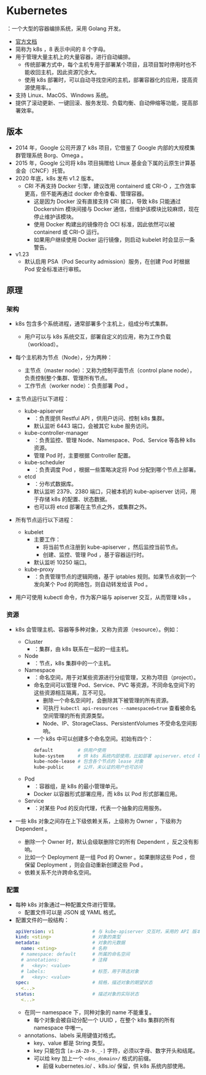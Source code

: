 # Kubernetes

：一个大型的容器编排系统，采用 Golang 开发。
- [官方文档](https://kubernetes.io/docs)
- 简称为 k8s ，8 表示中间的 8 个字母。
- 用于管理大量主机上的大量容器，进行自动编排。
  - 传统部署方式中，每个主机专用于部署某个项目，且项目暂时停用时也不能收回主机，因此资源冗余大。
  - 使用 k8s 部署时，可以自动寻找空闲的主机，部署容器化的应用，提高资源使用率。。
- 支持 Linux、MacOS、Windows 系统。
- 提供了滚动更新、一键回滚、服务发现、负载均衡、自动伸缩等功能，提高部署效率。

## 版本

- 2014 年，Google 公司开源了 k8s 项目，它借鉴了 Google 内部的大规模集群管理系统 Borg、Omega 。
- 2015 年，Google 公司将 k8s 项目捐赠给 Linux 基金会下属的云原生计算基金会（CNCF）托管。
- 2020 年底，k8s 发布 v1.2 版本。
  - CRI 不再支持 Docker 引擎，建议改用 containerd 或 CRI-O ，工作效率更高，但不能再通过 docker 命令查看、管理容器。
    - 这是因为 Docker 没有直接支持 CRI 接口，导致 k8s 只能通过 Dockershim 模块间接与 Docker 通信，但维护该模块比较麻烦，现在停止维护该模块。
    - 使用 Docker 构建出的镜像符合 OCI 标准，因此依然可以被 containerd 或 CRI-O 运行。
    - 如果用户继续使用 Docker 运行镜像，则启动 kubelet 时会显示一条警告。
- v1.23
  - 默认启用 PSA（Pod Security admission）服务，在创建 Pod 时根据 Pod 安全标准进行审核。

## 原理

### 架构

- k8s 包含多个系统进程，通常部署多个主机上，组成分布式集群。
  - 用户可以与 k8s 系统交互，部署自定义的应用，称为工作负载（workload）。
- 每个主机称为节点（Node），分为两种：
  - 主节点（master node）：又称为控制平面节点（control plane node），负责控制整个集群、管理所有节点。
  - 工作节点（worker node）：负责部署 Pod 。

- 主节点运行以下进程：
  - kube-apiserver
    - ：负责提供 Restful API ，供用户访问、控制 k8s 集群。
    - 默认监听 6443 端口，会被其它 kube 服务访问。
  - kube-controller-manager
    - ：负责监控、管理 Node、Namespace、Pod、Service 等各种 k8s 资源。
    - 管理 Pod 时，主要根据 Controller 配置。
  - kube-scheduler
    - ：负责调度 Pod ，根据一些策略决定将 Pod 分配到哪个节点上部署。
  - etcd
    - ：分布式数据库。
    - 默认监听 2379、2380 端口，只被本机的 kube-apiserver 访问，用于存储 k8s 的配置、状态数据。
    - 也可以将 etcd 部署在主节点之外，或集群之外。

- 所有节点运行以下进程：
  - kubelet
    - 主要工作：
      - 将当前节点注册到 kube-apiserver ，然后监控当前节点。
      - 创建、监控、管理 Pod ，基于容器运行时。
    - 默认监听 10250 端口。
  - kube-proxy
    - ：负责管理节点的逻辑网络，基于 iptables 规则。如果节点收到一个发向某个 Pod 的网络包，则自动转发给该 Pod 。
  <!-- - coredns -->
  <!-- - storage-provisioner -->
  <!-- pause -->

- 用户可使用 kubectl 命令，作为客户端与 apiserver 交互，从而管理 k8s 。

### 资源

- k8s 会管理主机、容器等多种对象，又称为资源（resource）。例如：
  - Cluster
    - ：集群，由 k8s 联系在一起的一组主机。
  - Node
    - ：节点，k8s 集群中的一个主机。
  - Namespace
    - ：命名空间，用于对某些资源进行分组管理，又称为项目（project）。
    - 命名空间可以管理 Pod、Service、PVC 等资源，不同命名空间下的这些资源相互隔离，互不可见。
      - 删除一个命名空间时，会删除其下被管理的所有资源。
      - 可执行 `kubectl api-resources --namespaced=true` 查看被命名空间管理的所有资源类型。
      - Node、IP、StorageClass、PersistentVolumes 不受命名空间影响。
    - 一个 k8s 中可以创建多个命名空间。初始有四个：
      ```sh
      default         # 供用户使用
      kube-system     # 供 k8s 系统内部使用，比如部署 apiserver、etcd 等系统服务
      kube-node-lease # 包含各个节点的 lease 对象
      kube-public     # 公开，未认证的用户也可访问
      ```
  - Pod
    - ：容器组，是 k8s 的最小管理单元。
    - Docker 以容器形式部署应用，而 k8s 以 Pod 形式部署应用。
  - Service
    - ：对某些 Pod 的反向代理，代表一个抽象的应用服务。

- 一些 k8s 对象之间存在上下级依赖关系，上级称为 Owner ，下级称为 Dependent 。
  - 删除一个 Owner 时，默认会级联删除它的所有 Dependent ，反之没有影响。
  - 比如一个 Deployment 是一组 Pod 的 Owner 。如果删除这些 Pod ，但保留 Deployment ，则会自动重新创建这些 Pod 。
  - 依赖关系不允许跨命名空间。

### 配置

- 每种 k8s 对象通过一种配置文件进行管理。
  - 配置文件可以是 JSON 或 YAML 格式。
- 配置文件的一般结构：
  ```yml
  apiVersion: v1              # 与 kube-apiserver 交互时，采用的 API 版本
  kind: <sting>               # 对象的类型
  metadata:                   # 对象的元数据
    name: <sting>             # 名称
    # namespace: default      # 所属的命名空间
    # annotations:            # 注释
    #   <key>: <value>
    # labels:                 # 标签，用于筛选对象
    #   <key>: <value>
  spec:                       # 规格，描述对象的期望状态
    <...>
  status:                     # 描述对象的实际状态
    <...>
  ```
  - 在同一 namespace 下，同种对象的 name 不能重复。
    - 每个对象会被自动分配一个 UUID ，在整个 k8s 集群的所有 namespace 中唯一。
  - annotations、labels 采用键值对格式。
    - key、value 都是 String 类型。
    - key 只能包含 `[a-zA-Z0-9._-]` 字符，必须以字母、数字开头和结尾。
    - 可以给 key 加上一个 `<dns_domain>/` 格式的前缀。
      - 前缀 kubernetes.io/ 、k8s.io/ 保留，供 k8s 系统内部使用。
